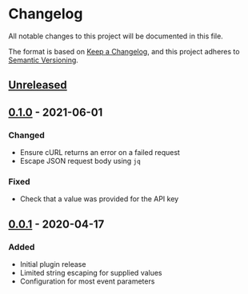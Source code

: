 # Changelog

All notable changes to this project will be documented in this file.

The format is based on [Keep a Changelog](https://keepachangelog.com/en/1.0.0/),
and this project adheres to [Semantic Versioning](https://semver.org/spec/v2.0.0.html).

## [Unreleased]

## [0.1.0] - 2021-06-01

### Changed

- Ensure cURL returns an error on a failed request
- Escape JSON request body using `jq`

### Fixed

- Check that a value was provided for the API key

## [0.0.1] - 2020-04-17

### Added

- Initial plugin release
- Limited string escaping for supplied values
- Configuration for most event parameters

[Unreleased]: https://github.com/envato/create-datadog-event-buildkite-plugin/compare/v0.1.0...HEAD
[0.1.0]: https://github.com/envato/create-datadog-event-buildkite-plugin/compare/v0.0.1...v0.1.0
[0.0.1]: https://github.com/envato/create-datadog-event-buildkite-plugin/releases/tag/v0.0.1
